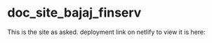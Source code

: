 # doc_site_bajaj_finserv

This is the site as asked.
deployment link on netlify to view it is here:
